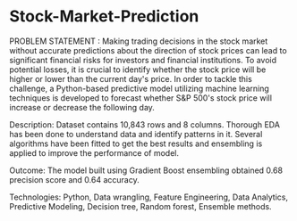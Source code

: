 # Stock-Market-Prediction

PROBLEM STATEMENT : Making trading decisions in the stock market without accurate predictions about the direction of stock prices can lead to significant financial risks for investors and financial institutions. To avoid potential losses, it is crucial to identify whether the stock price will be higher or lower than the current day's price. In order to tackle this challenge, a Python-based predictive model utilizing machine learning techniques is developed to forecast whether S&P 500's stock price will increase or decrease the following day.

Description: Dataset contains 10,843 rows and 8 columns. Thorough EDA has been done to understand data and identify patterns in it. Several algorithms have been fitted to get the best results and ensembling is applied to improve the performance of model.

Outcome: The model built using Gradient Boost ensembling obtained 0.68 precision score and 0.64 accuracy.

Technologies: Python, Data wrangling, Feature Engineering, Data Analytics, Predictive Modeling, Decision tree, Random forest, Ensemble methods.

